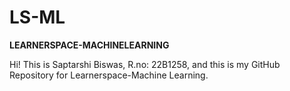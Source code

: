 # LS-ML
**LEARNERSPACE-MACHINELEARNING**

Hi! This is Saptarshi Biswas, R.no: 22B1258, and this is my GitHub Repository for Learnerspace-Machine Learning.
